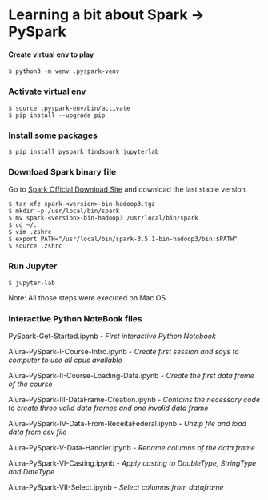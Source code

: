 # Learning a bit about Spark -> PySpark

#### Create virtual env to play 
```
$ python3 -m venv .pyspark-venv
```

### Activate virtual env 
```
$ source .pyspark-env/bin/activate
$ pip install --upgrade pip
```

### Install some packages 
```
$ pip install pyspark findspark jupyterlab
```

### Download Spark binary file
Go to [Spark Official Download Site](https://spark.apache.org/downloads.html) and download the last stable version.

```
$ tar xfz spark-<version>-bin-hadoop3.tgz
$ mkdir -p /usr/local/bin/spark
$ mv spark-<version>-bin-hadoop3 /usr/local/bin/spark
$ cd ~/.
$ vim .zshrc
$ export PATH="/usr/local/bin/spark-3.5.1-bin-hadoop3/bin:$PATH"
$ source .zshrc
```

### Run Jupyter

```
$ jupyter-lab
```

Note: All those steps were executed on Mac OS 


### Interactive Python NoteBook files

PySpark-Get-Started.ipynb - *First interactive Python Notebook* 

Alura-PySpark-I-Course-Intro.ipynb - *Create first session and says to computer to use all cpus available* 

Alura-PySpark-II-Course-Loading-Data.ipynb - *Create the first data frame of the course*

Alura-PySpark-III-DataFrame-Creation.ipynb - *Contains the necessary code to create three valid data frames and one invalid data frame*

Alura-PySpark-IV-Data-From-ReceitaFederal.ipynb - *Unzip file and load data from csv file*

Alura-PySpark-V-Data-Handler.ipynb - *Rename columns of the data frame*

Alura-PySpark-VI-Casting.ipynb - *Apply casting to DoubleType, StringType and DateType*

Alura-PySpark-VII-Select.ipynb - *Select columns from dataframe*

